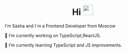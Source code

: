 <h1 align="center">Hi
<img src="https://github.com/blackcater/blackcater/raw/main/images/Hi.gif" height="32"/></h1>

I'm Sasha and I`m a Frontend Developer from Moscow

🔭 I’m currently working on TypeScript,ReactJS.

🌱 I’m currently learning TypeScript and JS improvements.
